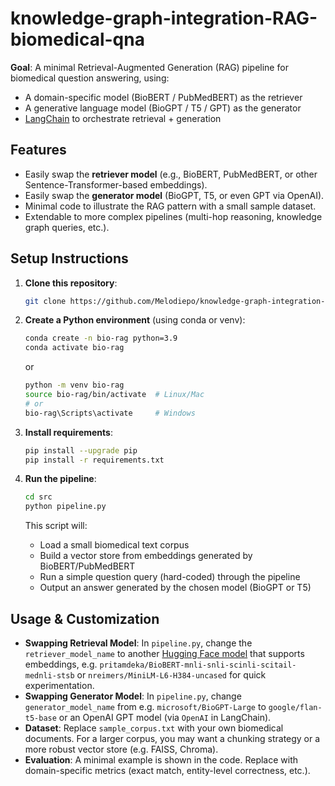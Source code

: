 # knowledge-graph-integration-RAG-biomedical-qna

**Goal**: A minimal Retrieval-Augmented Generation (RAG) pipeline for biomedical question answering, using:
- A domain-specific model (BioBERT / PubMedBERT) as the retriever
- A generative language model (BioGPT / T5 / GPT) as the generator
- [LangChain](https://github.com/hwchase17/langchain) to orchestrate retrieval + generation

## Features
- Easily swap the **retriever model** (e.g., BioBERT, PubMedBERT, or other Sentence-Transformer-based embeddings).
- Easily swap the **generator model** (BioGPT, T5, or even GPT via OpenAI).
- Minimal code to illustrate the RAG pattern with a small sample dataset.
- Extendable to more complex pipelines (multi-hop reasoning, knowledge graph queries, etc.).

## Setup Instructions

1. **Clone this repository**:

    ```bash
    git clone https://github.com/Melodiepo/knowledge-graph-integration-RAG-biomedical-qna.git
    ```

2. **Create a Python environment** (using conda or venv):

    ```bash
    conda create -n bio-rag python=3.9
    conda activate bio-rag
    ```
    or
    ```bash
    python -m venv bio-rag
    source bio-rag/bin/activate  # Linux/Mac
    # or
    bio-rag\Scripts\activate     # Windows
    ```

3. **Install requirements**:

    ```bash
    pip install --upgrade pip
    pip install -r requirements.txt
    ```

4. **Run the pipeline**:

    ```bash
    cd src
    python pipeline.py
    ```
    This script will:
    - Load a small biomedical text corpus
    - Build a vector store from embeddings generated by BioBERT/PubMedBERT
    - Run a simple question query (hard-coded) through the pipeline
    - Output an answer generated by the chosen model (BioGPT or T5)

## Usage & Customization

- **Swapping Retrieval Model**: In `pipeline.py`, change the `retriever_model_name` to another [Hugging Face model](https://huggingface.co/models) that supports embeddings, e.g. `pritamdeka/BioBERT-mnli-snli-scinli-scitail-mednli-stsb` or `nreimers/MiniLM-L6-H384-uncased` for quick experimentation.
- **Swapping Generator Model**: In `pipeline.py`, change `generator_model_name` from e.g. `microsoft/BioGPT-Large` to `google/flan-t5-base` or an OpenAI GPT model (via `OpenAI` in LangChain).
- **Dataset**: Replace `sample_corpus.txt` with your own biomedical documents. For a larger corpus, you may want a chunking strategy or a more robust vector store (e.g. FAISS, Chroma).
- **Evaluation**: A minimal example is shown in the code. Replace with domain-specific metrics (exact match, entity-level correctness, etc.).


